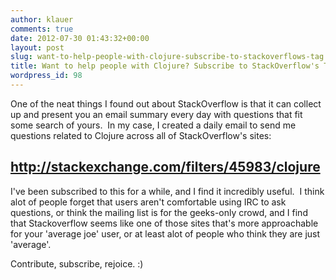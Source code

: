 ```yaml
---
author: klauer
comments: true
date: 2012-07-30 01:43:32+00:00
layout: post
slug: want-to-help-people-with-clojure-subscribe-to-stackoverflows-tag
title: Want to help people with Clojure? Subscribe to StackOverflow's Tag
wordpress_id: 98
---
```


One of the neat things I found out about StackOverflow is that it can collect up and present you an email summary every day with questions that fit some search of yours.  In my case, I created a daily email to send me questions related to Clojure across all of StackOverflow's sites:


## http://stackexchange.com/filters/45983/clojure




I've been subscribed to this for a while, and I find it incredibly useful.  I think alot of people forget that users aren't comfortable using IRC to ask questions, or think the mailing list is for the geeks-only crowd, and I find that Stackoverflow seems like one of those sites that's more approachable for your 'average joe' user, or at least alot of people who think they are just 'average'.

Contribute, subscribe, rejoice. :)
